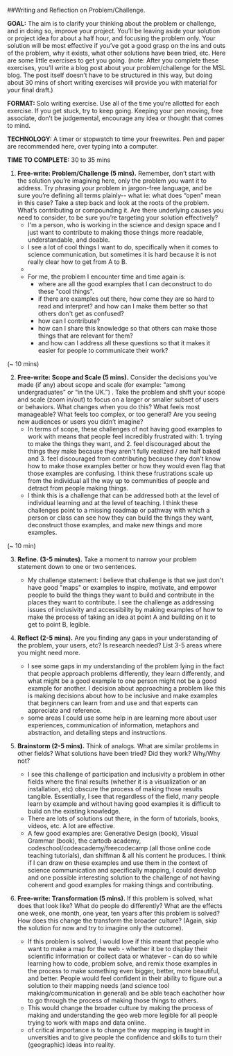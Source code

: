 ##Writing and Reflection on Problem/Challenge. 

**GOAL:** The aim is to clarify your thinking about the problem or challenge, and in doing so, improve your project. You’ll be leaving aside your solution or project idea for about a half hour, and focusing the problem only. Your solution will be most effective if you’ve got a good grasp on the ins and outs of the problem, why it exists, what other solutions have been tried, etc. Here are some little exercises to get you going. (note: After you complete these exercises, you’ll write a blog post about your problem/challenge for the MSL blog. The post itself doesn’t have to be structured in this way, but doing about 30 mins of short writing exercises will provide you with material for your final draft.)

**FORMAT:** Solo writing exercise.  Use all of the time you’re allotted for each exercise. If you get stuck, try to keep going. Keeping your pen moving, free associate, don’t be judgemental, encourage any idea or thought that comes to mind. 

**TECHNOLOGY:** A timer or stopwatch to time your freewrites. Pen and paper are recommended here, over typing into a computer. 

**TIME TO COMPLETE:** 30 to 35 mins 

1. **Free-write: Problem/Challenge (5 mins).** Remember, don’t start with the solution you’re imagining here, only the problem you want it to address. Try phrasing  your problem in jargon-free language, and be sure you’re defining all terms plainly-- what ie: what does “open” mean in this case? Take a step back and look at the roots of the problem. What’s contributing or compounding it. Are there underlying causes you need to consider, to be sure you’re targeting your solution effectively? 
	* I'm a person, who is working in the science and design space and I just want to contribute to making those things more readable, understandable, and doable. 
	* I see a lot of cool things I want to do, specifically when it comes to science communication, but sometimes it is hard because it is not really clear how to get from A to B. 
	* <!--For me, the problem feels like having good examples of people and materials that help get people to understan-->
	* For me, the problem I encounter time and time again is:
		* where are all the good examples that I can deconstruct to do these "cool things".
		* if there are examples out there, how come they are so hard to read and interpret? and how can I make them better so that others don't get as confused?
		* how can I contribute?
		* how can I share this knowledge so that others can make those things that are relevant for them?
		* and how can I address all these questions so that it makes it easier for people to communicate their work?

(~ 10 mins)		

2. **Free-write: Scope and Scale (5 mins).**  Consider the decisions you’ve made (if any) about scope and scale (for example: “among undergraduates” or “in the UK.”) . Take the problem and shift your scope and scale (zoom in/out) to focus on a larger or smaller subset of users or behaviors. What changes when you do this?  What feels most manageable? What feels too complex, or too general? Are you seeing new audiences or users you didn’t imagine?
	* In terms of scope, these challenges of not having good examples to work with means that people feel incredibly frustrated with: 1. trying to make the things they want, and 2. feel discouraged about the things they make because they aren't fully realized / are half baked and 3. feel discouraged from contributing because they don't know how to make those examples better or how they would even flag that those examples are confusing. I think these frustrations scale up from the individual all the way up to communities of people and detract from people making things.
	* I think this is a challenge that can be addressed both at the level of individual learning and at the level of teaching. I think these challenges point to a missing roadmap or pathway with which a person or class can see how they can build the things they want, deconstruct those examples, and make new things and more examples.
	
(~ 10 min) 

3. **Refine.  (3-5 minutes).** Take a moment to narrow your problem statement down to one or two sentences.
	* My challenge statement: I believe that challenge is that we just don't have good "maps" or examples to inspire, motivate, and empower people to build the things they want to build and contribute in the places they want to contribute. I see the challenge as addressing issues of inclusivity and accessibility by making examples of how to make the process of taking an idea at point A and building on it to get to point B, legible. 

4. **Reflect (2-5 mins).** Are you finding any  gaps in your understanding of the problem, your users, etc? Is research needed? List 3-5 areas where you might need more.
	* I see some gaps in my understanding of the problem lying in the fact that people approach problems differently, they learn differently, and what might be a good example to one person might not be a good example for another. I decision about approaching a problem like this is making decisions about how to be inclusive and make examples that beginners can learn from and use and that experts can appreciate and reference.
	* some areas I could use some help in are learning more about user experiences, communication of information, metaphors and abstraction, and detailing steps and instructions.

5. **Brainstorm (2-5 mins).** Think of analogs. What are similar problems in other fields? What solutions have been tried? Did they work? Why/Why not? 
	* I see this challenge of participation and inclusivity a problem in other fields where the final results (whether it is a visualization or an installation, etc) obscure the process of making those results tangible. Essentially, I see that regardless of the field, many people learn by example and without having good examples it is difficult to build on the existing knowledge. 
	* There are lots of solutions out there, in the form of tutorials, books, videos, etc. A lot are effective.
	* A few good examples are: Generative Design (book), Visual Grammar (book), the cartodb academy, codeschool/codeacademy/freecodecamp (all those online code teaching tutorials), dan shiffman & all his content he produces. I think if I can draw on these examples and use them in the context of science communication and specifically mapping, I could develop and one possible interesting solution to the challenge of not having coherent and good examples for making things and contributing. 

6. **Free-write: Transformation (5 mins).**  If this problem is solved, what does that look like? What do people do differently? What are the effects one week, one month, one year, ten years after this problem is solved? How does this change the transform the  broader culture? (Again, skip the solution for now and try to imagine only the outcome).
	* If this problem is solved, I would love if this meant that people who want to make a map for the web - whether it be to display their scientific information or collect data or whatever - can do so while learning how to code, problem solve, and remix those examples in the process to make something even bigger, better, more beautiful, and better. People would feel confident in their ability to figure out a solution to their mapping needs (and science tool making/communication in general) and be able teach eachother how to go through the process of making those things to others. 
	* This would change the broader culture by making the process of making and understanding the geo web more legible for all people trying to work with maps and data online.
	* of critical importance is to change the way mapping is taught in unversities and to give people the confidence and skills to turn their (geographic) ideas into reality. 


